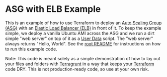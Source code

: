 # ASG with ELB Example

This is an example of how to use Terraform to deploy an [Auto Scaling Group (ASG)](https://aws.amazon.com/autoscaling/) 
with an [Elastic Load Balancer (ELB)](https://aws.amazon.com/elasticloadbalancing/) in front of it. To keep the example 
simple, we deploy a vanilla Ubuntu AMI across the ASG and we run a dirt simple "web server" on top of it as a [User 
Data](http://docs.aws.amazon.com/AWSEC2/latest/UserGuide/ec2-instance-metadata.html) script. The "web server" always 
returns "Hello, World". See the [root README](https://github.com/terraform-modules-krish/terragrunt-infrastructure-modules-example/blob/v0.4.0/README.md) for instructions on how to run this example code. 

Note: This code is meant solely as a simple demonstration of how to lay out your files and folders with 
[Terragrunt](https://github.com/terraform-modules-krish/terragrunt) in a way that keeps your [Terraform](https://www.terraform.io) 
code DRY. This is not production-ready code, so use at your own risk.
